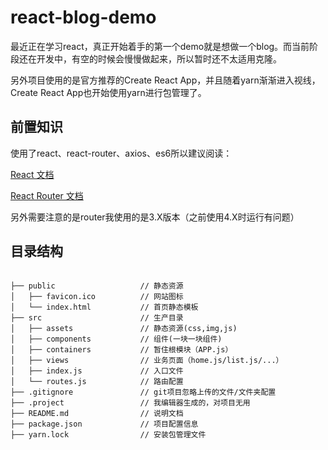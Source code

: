 # react-blog-demo #

最近正在学习react，真正开始着手的第一个demo就是想做一个blog。而当前阶段还在开发中，有空的时候会慢慢做起来，所以暂时还不太适用克隆。

另外项目使用的是官方推荐的Create React App，并且随着yarn渐渐进入视线，Create React App也开始使用yarn进行包管理了。


## 前置知识 ##

使用了react、react-router、axios、es6所以建议阅读：

[React 文档](http://reactjs.cn/react/docs/getting-started-zh-CN.html)

[React Router 文档](http://react-guide.github.io/react-router-cn/)

另外需要注意的是router我使用的是3.X版本（之前使用4.X时运行有问题）

## 目录结构 ##

```pre

├── public                   // 静态资源
│   ├── favicon.ico          // 网站图标
│   └── index.html           // 首页静态模板
├── src                      // 生产目录
│   ├── assets               // 静态资源(css,img,js)
│   ├── components           // 组件(一块一块组件)
│   ├── containers           // 暂住根模块（APP.js）
│   ├── views                // 业务页面（home.js/list.js/...）
│   ├── index.js             // 入口文件
│   └── routes.js            // 路由配置
├── .gitignore               // git项目忽略上传的文件/文件夹配置
├── .project                 // 我编辑器生成的，对项目无用
├── README.md                // 说明文档
├── package.json             // 项目配置信息
├── yarn.lock                // 安装包管理文件

```